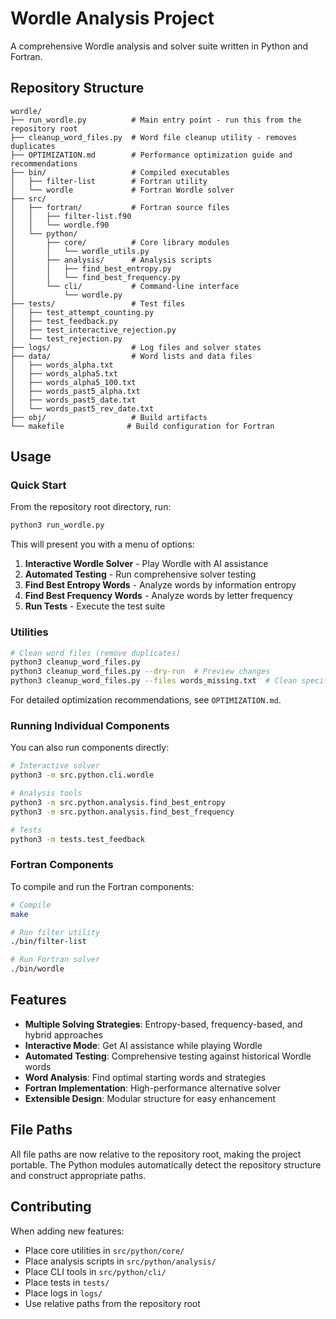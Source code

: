 # Wordle Analysis Project

A comprehensive Wordle analysis and solver suite written in Python and Fortran.

## Repository Structure

```
wordle/
├── run_wordle.py          # Main entry point - run this from the repository root
├── cleanup_word_files.py  # Word file cleanup utility - removes duplicates
├── OPTIMIZATION.md        # Performance optimization guide and recommendations
├── bin/                   # Compiled executables
│   ├── filter-list        # Fortran utility
│   └── wordle             # Fortran Wordle solver
├── src/
│   ├── fortran/           # Fortran source files
│   │   ├── filter-list.f90
│   │   └── wordle.f90
│   └── python/
│       ├── core/          # Core library modules
│       │   └── wordle_utils.py
│       ├── analysis/      # Analysis scripts
│       │   ├── find_best_entropy.py
│       │   └── find_best_frequency.py
│       └── cli/           # Command-line interface
│           └── wordle.py
├── tests/                 # Test files
│   ├── test_attempt_counting.py
│   ├── test_feedback.py
│   ├── test_interactive_rejection.py
│   └── test_rejection.py
├── logs/                  # Log files and solver states
├── data/                  # Word lists and data files
│   ├── words_alpha.txt
│   ├── words_alpha5.txt
│   ├── words_alpha5_100.txt
│   ├── words_past5_alpha.txt
│   ├── words_past5_date.txt
│   └── words_past5_rev_date.txt
├── obj/                   # Build artifacts
└── makefile              # Build configuration for Fortran
```

## Usage

### Quick Start

From the repository root directory, run:

```bash
python3 run_wordle.py
```

This will present you with a menu of options:

1. **Interactive Wordle Solver** - Play Wordle with AI assistance
2. **Automated Testing** - Run comprehensive solver testing
3. **Find Best Entropy Words** - Analyze words by information entropy
4. **Find Best Frequency Words** - Analyze words by letter frequency
5. **Run Tests** - Execute the test suite

### Utilities

```bash
# Clean word files (remove duplicates)
python3 cleanup_word_files.py
python3 cleanup_word_files.py --dry-run  # Preview changes
python3 cleanup_word_files.py --files words_missing.txt  # Clean specific file
```

For detailed optimization recommendations, see `OPTIMIZATION.md`.

### Running Individual Components

You can also run components directly:

```bash
# Interactive solver
python3 -m src.python.cli.wordle

# Analysis tools
python3 -m src.python.analysis.find_best_entropy
python3 -m src.python.analysis.find_best_frequency

# Tests
python3 -m tests.test_feedback
```

### Fortran Components

To compile and run the Fortran components:

```bash
# Compile
make

# Run filter utility
./bin/filter-list

# Run Fortran solver
./bin/wordle
```

## Features

- **Multiple Solving Strategies**: Entropy-based, frequency-based, and hybrid approaches
- **Interactive Mode**: Get AI assistance while playing Wordle
- **Automated Testing**: Comprehensive testing against historical Wordle words
- **Word Analysis**: Find optimal starting words and strategies
- **Fortran Implementation**: High-performance alternative solver
- **Extensible Design**: Modular structure for easy enhancement

## File Paths

All file paths are now relative to the repository root, making the project portable. The Python modules automatically detect the repository structure and construct appropriate paths.

## Contributing

When adding new features:
- Place core utilities in `src/python/core/`
- Place analysis scripts in `src/python/analysis/`
- Place CLI tools in `src/python/cli/`
- Place tests in `tests/`
- Place logs in `logs/`
- Use relative paths from the repository root
